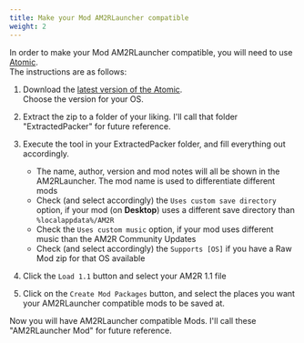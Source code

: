 ```yaml
---
title: Make your Mod AM2RLauncher compatible
weight: 2
---
```


In order to make your Mod AM2RLauncher compatible, you will need to use 
[Atomic](https://github.com/AM2R-Community-Developers/Atomic).  
The instructions are as follows:  

1. Download the [latest version of the Atomic](https://github.com/AM2R-Community-Developers/Atomic/releases/latest).  
Choose the version for your OS.

2. Extract the zip to a folder of your liking. I'll call that folder "ExtractedPacker" for future reference.

3. Execute the tool in your ExtractedPacker folder, and fill everything out accordingly.
    - The name, author, version and mod notes will all be shown in the AM2RLauncher. The mod name is used to differentiate different mods
    - Check (and select accordingly) the `Uses custom save directory` option, if your mod (on **Desktop**) uses a different save directory than
 `%localappdata%/AM2R`
    - Check the `Uses custom music` option, if your mod uses different music than the AM2R Community Updates
    - Check (and select accordingly) the `Supports [OS]` if you have a Raw Mod zip for that OS available

4. Click the `Load 1.1` button and select your AM2R 1.1 file

5. Click on the `Create Mod Packages` button, and select the places you want your AM2RLauncher compatible mods to be saved at.

Now you will have AM2RLauncher compatible Mods. I'll call these "AM2RLauncher Mod" for future reference.
